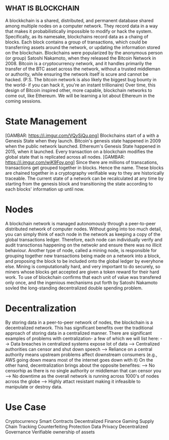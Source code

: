 WHAT IS BLOCKCHAIN
-------------
A blockkchain is a shared, distributed, and permanent database shared among multiple nodes on a computer network. They record data in a way that makes it probabilistically impossible to modify or hack the system. Specifically, as its namesake, blockchains record data as a chaing of blocks. Each block contains a group of transactions, which could be transferring assets around the network, or updating the information stored on the blockchain.
Blockchains were popularized by the anonymous person (or group) Satoshi Nakamoto, when they released the Bitcoin Network in 2008. Bitcoin is a cryptocurrency network, and it handles primarily the transfer of the BTC asset across the network, without a trusted middleman or authority, while ensuring the network itself is scure and cannot be hacked. (P.S. The bitcoin network is also likely the biggest bug bounty in the world- if you can hack it, you're an instant trillionaire)
Over time, this design of Bitcoin inspired other, more capable, blockchain networks to come out, like Ethereum. We will be learning a lot about Ethereum in the coming sessions.

# State Management
[GAMBAR: https://i.imgur.com/VQySjQu.png]
Blockchains start of a with a Genesis State when they launch. Bitcoin's genesis state happened in 2009 when the public network launched. Ethereum's Genesis State happened in 2015, when it launched. Every transaction on a blockchain modifies the global state that is replicated across all nodes.
[GAMBAR: https://i.imgur.com/wjK9Foy.png]
Since there are millions of transcations, transactions get grouped together in blocks. Hence the name. These blocks are chained together in a cryptography verifiable way to they are historically traceable. The current state of a network can be recalculated at any time by starting from the genesis block and transitioning the state according to each blocks' information up until now.

# Nodes
A blockchain network is managed autonomously through a peer-to-peer distributed network of computer nodes. Without going into too much detail, you can simply think of each node in the network as keeping a copy of the global transactions ledger. Therefore, each node can individually verify and audit transctionss happening on the netwokr and ensure there was no illicit behaviour. Another type of node, called a mining node, is responsible for grouping together new transactions being made on a network into a block, and proposing the block to be included onto the global ledger by everyhone else. Mining is computationally hard, and very important to do securely, so miners whose blocks get accepted are given a token reward for their hard work.
To use of blockchain confirms that each unit of value was transfered only once, and the ingenious mechanisms put forth by Satoshi Nakamoto sovled the long-standing decentralized double spending problem.

# Decentralization
By storing data  in a peer-to-peer network of nodes, the blockchain is a decentralized network. This has significant benefits over the traditional approach of storing data in a centralized manner. There are significant examples of problems with centralization- a few of which we will list here:
--> Data breaches in centralized systems expose lot of data
--> Centralized authorities can censor and shut down speech
--> Reliance on a central authority means upstream problems affect downstream consumers (e.g., AWS going down means most of the internet goes down with it)
On the other hand, decentralization brings about the opposite benefites:
--> No censorhip as there is no single authority or middleman that can censor you
--> No downtime as the overall network is running across 1000's of nodes across the globe
--> Highly attact resistant making it infeasible to manipulate or destroy data.

# Use Case
Cryptocurrency
Smart Contracts
Decentralized Finance
Gaming
Supply Chain Tracking
Counterfeiting Protection
Data Privacy
Decentralized Governance
Verifiable ownership of assets